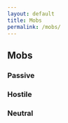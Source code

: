 ```yaml
---
layout: default
title: Mobs
permalink: /mobs/
---
```


## Mobs

### Passive

### Hostile

### Neutral
